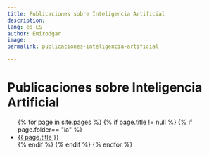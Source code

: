```yaml
---
title: Publicaciones sobre Inteligencia Artificial
description: 
lang: es_ES
author: Emirodgar
image: 
permalink: publicaciones-inteligencia-artificial

---
```


# Publicaciones sobre Inteligencia Artificial

<ul>
{% for page in site.pages %}
{% if page.title != null  %}
	{% if page.folder== "ia" %}
	  <li><a href="{{ page.url }}">{{ page.title }}</a></li>
	{% endif %}
{% endif %}
{% endfor %}
</ul>

